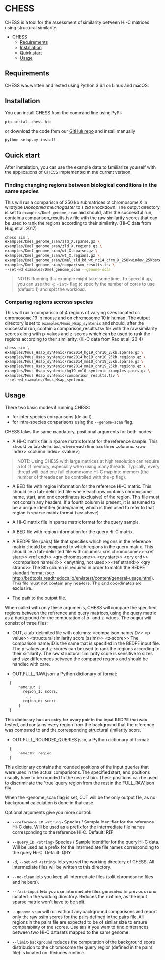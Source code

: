 # CHESS

CHESS is a tool for the assessment of similarity between Hi-C matrices using structural similarity.

<!-- TOC depthFrom:1 depthTo:8 withLinks:1 updateOnSave:1 orderedList:0 -->

- [CHESS](#chess)
    - [Requirements](#requirements)
    - [Installation](#installation)
    - [Quick start](#quick-start)
    - [Usage](#usage)

<!-- /TOC -->

## Requirements

CHESS was written and tested using Python 3.6.1 on Linux and macOS.

## Installation

You can install CHESS from the command line using PyPI:

```
pip install chess-hic
```

or download the code from our [GitHub repo](https://github.com/vaquerizaslab/chess/) and install manually

```bash
python setup.py install
```

## Quick start

After installation, you can use the example data to familiarize yourself with the applications of CHESS implemented in the current version.


### Finding changing regions between biological conditions in the same species

This will run a comparison of 250 kb submatrices of chromosome X in wildtype _Drosophila melanogaster_ to a _zld_ knockdown.
The output directory is set to `examples/Dmel_genome_scan` and should, after the successful run, contain a comparison_results.tsv file with the raw similarity scores that can be used to rank the regions according to their similarity.
(Hi-C data from Hug et al. 2017)
```bash
chess sim \
examples/Dmel_genome_scan/zld_X.sparse.gz \
examples/Dmel_genome_scan/zld_X.regions.gz \
examples/Dmel_genome_scan/wt_X.sparse.gz \
examples/Dmel_genome_scan/wt_X.regions.gz \
examples/Dmel_genome_scan/Dmel_zld_kd_wt_nc14_chrm_X_250kwindow_25kbstep.pairs.gz \
examples/Dmel_genome_scan/comparison_results.tsv \
--set-wd examples/Dmel_genome_scan --genome-scan
```
> NOTE: Running this example might take some time. To speed it up, you can use the `-p <int>` flag to specify the number of cores to use (default: 1) and split the workload.


### Comparing regions accross species

This will run a comparison of 4 regions of varying sizes located on chromosome 19 in mouse and on chromosome 10 in human.
The output directory is set to `examples/Mmus_Hsap_syntenic` and should, after the successful run, contain a comparison_results.tsv file with the raw similarity scores along with p-values and z-scores which can be used to rank the regions according to their similarity.
(Hi-C data from Rao et al. 2014)
```bash
chess sim \
examples/Mmus_Hsap_syntenic/rao2014_hg19_chr10_25kb.sparse.gz \
examples/Mmus_Hsap_syntenic/rao2014_hg19_chr10_25kb.regions.gz \
examples/Mmus_Hsap_syntenic/rao2014_mm10_chr19_25kb.sparse.gz \
examples/Mmus_Hsap_syntenic/rao2014_mm10_chr19_25kb.regions.gz \
examples/Mmus_Hsap_syntenic/hg19_mm10_syntenic_examples.pairs.gz \
examples/Mmus_Hsap_syntenic/comparison_results.tsv \
--set-wd examples/Mmus_Hsap_syntenic
```

## Usage

There two basic modes if running CHESS: 
  - for inter-species comparisons (default)
  - for intra-species comparisons using the `--genome-scan` flag.

CHESS takes the same mandatory, positional arguments for both modes:

* A Hi-C matrix file in sparse matrix format for the reference sample. This should be tab delimited, where each line has three columns:
      \<row index\> \<column index\> \<value\>)

> NOTE: Using CHESS with large matrices at high resolution can require a lot of memory,
         especially when using many threads. Typically, every thread will load one full
         chromosome Hi-C map into memory (the number of threads can be controlled with the -p flag).

* A BED file with region information for the reference Hi-C matrix.
  This should be a tab-delimited file where each row contains chromosome name, start, and end coordinates (exclusive) of the region. This file must 
  not contain any headers. If a fourth column is present, it is assumed to be a unique identifier
  (index/name), which is then used to refer to that region in sparse matrix format
  (see above).

* A Hi-C matrix file in sparse matrix format for the query sample.

* A BED file with region information for the query Hi-C matrix.

* A BEDPE file (pairs) file that specifies which regions in the reference matrix should
  be compared to which regions in the query matrix. This should be a tab-delimited file
  with columns:
  \<ref chromosome>\> \<ref start>\> \<ref end>\> \<qry chromosome>\> \<qry start>\> \<qry end>\> \<comparison name/id>\> \<anything, not used>\> \<ref strand>\> \<qry strand>\>
  The 8th column is required in order to match the BEDPE standart format (see http://bedtools.readthedocs.io/en/latest/content/general-usage.html).
  This file must not contain any headers. The end coordinates are exclusive.

* The path to the output file.

When called with only these arguments, CHESS will compare the specified regions between the reference and query matrices, using the query matrix as a background for the computation of p- and z-values. The output will consist of three files:

* OUT, a tab-delimited file with columns: 
  \<comparison name/ID>\> \<p-value>\> \<structural similarity score (ssim)>\> \<z-score>\>
  The comparison name/ID is the same that is specified in the BEDPE input file.
  The p-values and z-scores can be used to rank the regions according to their similarity.
  The raw structural similarity score is sensitive to sizes and size differences between the compared regions and should be handled with care.

* OUT.FULL_RAW.json, a Python dictionary of format:
```python
  {
      name/ID: {
        region_1: score,
        ...,
        region_n: score
      }  
  }
```
  This dictionary has an entry for every pair in the input BEDPE that was tested, and contains every region from the background that the reference was compared to and the corresponding structural similarity score.

* OUT.FULL_ROUNDED_QUERIES.json, a Python dictionary of format:
```python
  {
      name/ID: region
  }
```
  This dictionary contains the rounded positions of the input queries that were used in the actual comparisons. The specified start, end positions usually have to be rounded to the nearest bin.
  These positions can be used to discriminate the 'true' query region from the rest in the FULL_RAW.json file.

When the -genome_scan flag is set, OUT will be the only output file, as no background calculation is done in that case.

Optional arguments give you more control:

* `--reference_ID <string>` Species / Sample identifier for the reference Hi-C data. Will be used as a prefix for the intermediate file names corresponding to the reference Hi-C. Default: REF

* `--query_ID <string>` Species / Sample identifier for the query Hi-C data. Will be used as a prefix for the intermediate file names corresponding to the query Hi-C. Default: QRY

* `-d`, `--set-wd <string>` lets you set the working directory of CHESS. All intermediate files will be written to this directory.

* `--no-clean` lets you keep all intermediate files (split chromosome files and helpers).

* `--fast-input` lets you use intermediate files generated in previous runs located in the working directory. Reduces the runtime, as the input sparse matrix won't have to be split.

* `--genome-scan` will run without any background comparisons and report only the raw ssim scores for the pairs defined in the pairs file. All regions in the pairs file are expected to be of similar size to ensure comparability of the scores. Use this if you want to find differences between two Hi-C datasets mapped to the same genome.

* `--limit-background` reduces the computation of the background score distribution to the chromosome the query region (defined in the pairs file) is located on. Reduces runtime.

